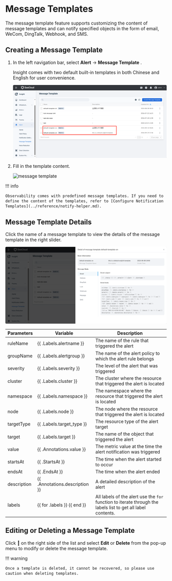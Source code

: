 # Message Templates

The message template feature supports customizing the content of message templates and can notify specified objects in the form of email, WeCom, DingTalk, Webhook, and SMS.

## Creating a Message Template

1. In the left navigation bar, select __Alert__ -> __Message Template__ .

    Insight comes with two default built-in templates in both Chinese and English for user convenience.

    ![Click button](../images/template00.png)

2. Fill in the template content.

    ![message template](https://docs.daocloud.io/daocloud-docs-images/docs/en/docs/insight/images/template02.png)

!!! info

    Observability comes with predefined message templates. If you need to define the content of the templates, refer to [Configure Notification Templates](../reference/notify-helper.md).

## Message Template Details

Click the name of a message template to view the details of the message template in the right slider.

![Message Template](../images/msg-detail.png)

| Parameters | Variable | Description |
|------------|----------|-------------|
| ruleName | {{ .Labels.alertname }} | The name of the rule that triggered the alert |
| groupName | {{ .Labels.alertgroup }} | The name of the alert policy to which the alert rule belongs |
| severity | {{ .Labels.severity }} | The level of the alert that was triggered |
| cluster | {{ .Labels.cluster }} | The cluster where the resource that triggered the alert is located |
| namespace | {{ .Labels.namespace }} | The namespace where the resource that triggered the alert is located |
| node | {{ .Labels.node }} | The node where the resource that triggered the alert is located |
| targetType | {{ .Labels.target_type }} | The resource type of the alert target |
| target | {{ .Labels.target }} | The name of the object that triggered the alert |
|  value | {{ .Annotations.value }} | The metric value at the time the alert notification was triggered |
| startsAt | {{ .StartsAt }} | The time when the alert started to occur |
| endsAt | {{ .EndsAt }} | The time when the alert ended |
| description | {{ .Annotations.description }} | A detailed description of the alert |
| labels | {{ for .labels }} {{ end }} | All labels of the alert use the `for` function to iterate through the labels list to get all label contents. |

## Editing or Deleting a Message Template

Click __┇__ on the right side of the list and select __Edit__ or __Delete__ from the pop-up menu to modify or delete the message template.

!!! warning

    Once a template is deleted, it cannot be recovered, so please use caution when deleting templates.
